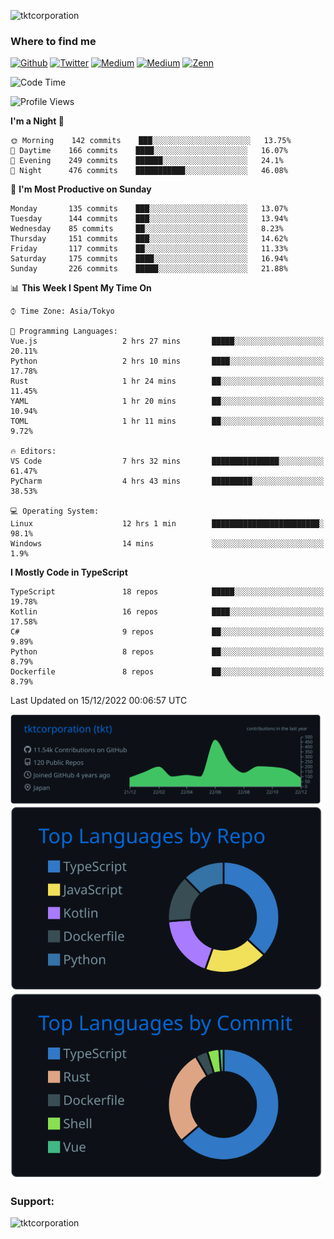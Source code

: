 <p align="left"> <img src="https://komarev.com/ghpvc/?username=tktcorporation&label=Profile%20views&color=0e75b6&style=flat" alt="tktcorporation" /> </p>

<h3>Where to find me</h3>
<p>
<a href="https://github.com/tktcorporation" target="_blank"><img alt="Github" src="https://img.shields.io/badge/GitHub-%2312100E.svg?&style=for-the-badge&logo=Github&logoColor=white" /></a>
<a href="https://twitter.com/tktcorporation" target="_blank"><img alt="Twitter" src="https://img.shields.io/badge/twitter-%231DA1F2.svg?&style=for-the-badge&logo=twitter&logoColor=white" /></a>
<a href="https://www.linkedin.com/in/tktcorporation" target="_blank"><img alt="Medium" src="https://img.shields.io/badge/linkdin-0a66c2.svg?&style=for-the-badge&logo=linkedin&logoColor=white" /></a>
<a href="https://qiita.com/tktcorporation" target="_blank"><img alt="Medium" src="https://img.shields.io/badge/qiita-55C500.svg?&style=for-the-badge&logo=qiita&logoColor=white" /></a>
<a href="https://zenn.dev/tktcorporation" target="_blank"><img alt="Zenn" src="https://img.shields.io/badge/Zenn-3EA8FF.svg?&style=for-the-badge&logo=Zenn&logoColor=white" /></a>
</p>
  
<!--START_SECTION:waka-->
![Code Time](http://img.shields.io/badge/Code%20Time-774%20hrs%2021%20mins-blue)

![Profile Views](http://img.shields.io/badge/Profile%20Views-4-blue)

**I'm a Night 🦉** 

```text
🌞 Morning    142 commits    ███░░░░░░░░░░░░░░░░░░░░░░   13.75% 
🌆 Daytime    166 commits    ████░░░░░░░░░░░░░░░░░░░░░   16.07% 
🌃 Evening    249 commits    ██████░░░░░░░░░░░░░░░░░░░   24.1% 
🌙 Night      476 commits    ███████████░░░░░░░░░░░░░░   46.08%

```
📅 **I'm Most Productive on Sunday** 

```text
Monday       135 commits    ███░░░░░░░░░░░░░░░░░░░░░░   13.07% 
Tuesday      144 commits    ███░░░░░░░░░░░░░░░░░░░░░░   13.94% 
Wednesday    85 commits     ██░░░░░░░░░░░░░░░░░░░░░░░   8.23% 
Thursday     151 commits    ███░░░░░░░░░░░░░░░░░░░░░░   14.62% 
Friday       117 commits    ██░░░░░░░░░░░░░░░░░░░░░░░   11.33% 
Saturday     175 commits    ████░░░░░░░░░░░░░░░░░░░░░   16.94% 
Sunday       226 commits    █████░░░░░░░░░░░░░░░░░░░░   21.88%

```


📊 **This Week I Spent My Time On** 

```text
⌚︎ Time Zone: Asia/Tokyo

💬 Programming Languages: 
Vue.js                   2 hrs 27 mins       █████░░░░░░░░░░░░░░░░░░░░   20.11% 
Python                   2 hrs 10 mins       ████░░░░░░░░░░░░░░░░░░░░░   17.78% 
Rust                     1 hr 24 mins        ██░░░░░░░░░░░░░░░░░░░░░░░   11.45% 
YAML                     1 hr 20 mins        ██░░░░░░░░░░░░░░░░░░░░░░░   10.94% 
TOML                     1 hr 11 mins        ██░░░░░░░░░░░░░░░░░░░░░░░   9.72%

🔥 Editors: 
VS Code                  7 hrs 32 mins       ███████████████░░░░░░░░░░   61.47% 
PyCharm                  4 hrs 43 mins       █████████░░░░░░░░░░░░░░░░   38.53%

💻 Operating System: 
Linux                    12 hrs 1 min        ████████████████████████░   98.1% 
Windows                  14 mins             ░░░░░░░░░░░░░░░░░░░░░░░░░   1.9%

```

**I Mostly Code in TypeScript** 

```text
TypeScript               18 repos            █████░░░░░░░░░░░░░░░░░░░░   19.78% 
Kotlin                   16 repos            ████░░░░░░░░░░░░░░░░░░░░░   17.58% 
C#                       9 repos             ██░░░░░░░░░░░░░░░░░░░░░░░   9.89% 
Python                   8 repos             ██░░░░░░░░░░░░░░░░░░░░░░░   8.79% 
Dockerfile               8 repos             ██░░░░░░░░░░░░░░░░░░░░░░░   8.79%

```



 Last Updated on 15/12/2022 00:06:57 UTC
<!--END_SECTION:waka-->

[![](https://raw.githubusercontent.com/tktcorporation/tktcorporation/master/profile-summary-card-output/github_dark/0-profile-details.svg)](https://github.com/vn7n24fzkq/github-profile-summary-cards)
[![](https://raw.githubusercontent.com/tktcorporation/tktcorporation/master/profile-summary-card-output/github_dark/1-repos-per-language.svg)](https://github.com/vn7n24fzkq/github-profile-summary-cards) [![](https://raw.githubusercontent.com/tktcorporation/tktcorporation/master/profile-summary-card-output/github_dark/2-most-commit-language.svg)](https://github.com/vn7n24fzkq/github-profile-summary-cards)

<h3 align="left">Support:</h3>
<p><a href="https://www.buymeacoffee.com/tktcorporation"> <img align="left" src="https://cdn.buymeacoffee.com/buttons/v2/default-yellow.png" height="50" width="210" alt="tktcorporation" /></a></p><br><br>
